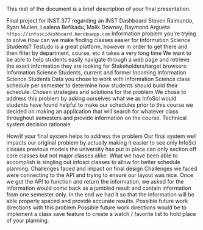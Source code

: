 This rest of the document is a brief description of your final presentation.

Final project for INST 377 regarding an INST Dashboard
Steven Raimundo, Ryan Mullen, Lealena Befikadu, Malik Downey, Raymond Argueta 
`https://infoscidashboard.herokuapp.com`
Information problem you're trying to solve
    How can we make finding classes easier for Information Science Students? 
    Testudo is a great platform, however in order to get there and then filter by department, course, etc it takes a very long time 
    We want to be able to help students easily navigate through a web page and retrieve the exact information they are looking for
Stakeholders/target browsers:
    Information Science Students, current and former 
    Incoming Information Science Students 
Data you chose to work with
    Information Science class schedule per semester to determine how students should build their schedule.
Chosen strategies and solutions for the problem
    We chose to address this problem by asking ourselves what we as InfoSci would students have found helpful to make our schedules prior to this course we decided on making an application that will search for whatever class throughout semesters and provide information on the course.
Technical system decision rationale

How/if your final system helps to address the problem
    Our final system well impacts our original problem by actually making it easier to see only InfoSci classes previous models the university has put in place can only section off core classes but not major classes alike. What we have been able to accomplish is singling out infosci classes to allow for better schedule planning. 
Challenges faced and impact on final design
    Challenges we faced were connecting to the API and trying to ensure our layout was nice. Once we got the API to function and return the information, we asked for the information would come back as a jumbled result and contain information from one semester only. In the end we had it so that the information will be able properly spaced and provide accurate results.
Possible future work directions with this problem
    Possible future work directions would be to implement a class save feature to create a watch / favorite list to hold place of your planning.
